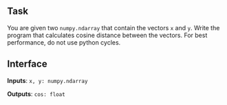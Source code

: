 ## Task

You are given two ```numpy.ndarray``` that contain the
vectors ```x``` and ```y```. Write the program that
calculates cosine distance between the vectors. For best
performance, do not use python cycles.

## Interface
**Inputs**:
```x, y: numpy.ndarray```

**Outputs**:
```cos: float```